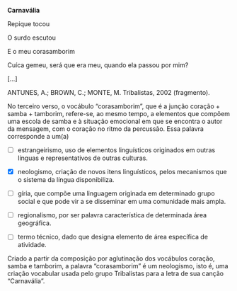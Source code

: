 

**Carnavália**

Repique tocou

O surdo escutou

E o meu corasamborim

Cuíca gemeu, será que era meu, quando ela passou por mim?

\[…]

ANTUNES, A.; BROWN, C.; MONTE, M. Tribalistas, 2002 (fragmento).

No terceiro verso, o vocábulo “corasamborim”, que é a junção coração + samba + tamborim, refere-se, ao mesmo tempo, a elementos que compõem uma escola de samba e à situação emocional em que se encontra o autor da mensagem, com o coração no ritmo da percussão. Essa palavra corresponde a um(a)



- [ ] estrangeirismo, uso de elementos linguísticos originados em outras línguas e representativos de outras culturas.
- [x] neologismo, criação de novos itens linguísticos, pelos mecanismos que o sistema da língua disponibiliza.
- [ ] gíria, que compõe uma linguagem originada em determinado grupo social e que pode vir a se disseminar em uma comunidade mais ampla.
- [ ] regionalismo, por ser palavra característica de determinada área geográfica.
- [ ] termo técnico, dado que designa elemento de área específica de atividade.


Criado a partir da composição por aglutinação dos vocábulos coração, samba e tamborim, a palavra “corasamborim” é um neologismo, isto é, uma criação vocabular usada pelo grupo Tribalistas para a letra de sua canção “Carnavália”.

        